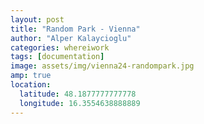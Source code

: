 ```yaml
---
layout: post
title: "Random Park - Vienna"
author: "Alper Kalaycioglu"
categories: whereiwork
tags: [documentation]
image: assets/img/vienna24-randompark.jpg
amp: true
location:
  latitude: 48.1877777777778
  longitude: 16.3554638888889
---
```

